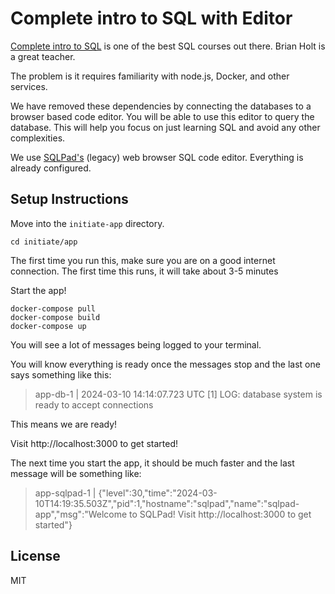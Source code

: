 # Complete intro to SQL with Editor

[Complete intro to SQL](https://sql.holt.courses/) is one of the best SQL courses out there. Brian Holt is a great teacher.

The problem is it requires familiarity with node.js, Docker, and other services.

We have removed these dependencies by connecting the databases to a browser based code editor. You will be able to use this editor to query the database. This will help you focus on just learning SQL and avoid any other complexities.

We use [SQLPad's](https://github.com/sqlpad/sqlpad/tree/master) (legacy) web browser SQL code editor. Everything is already configured.

## Setup Instructions
Move into the `initiate-app` directory.
```
cd initiate/app
```

The first time you run this, make sure you are on a good internet connection.
The first time this runs, it will take about 3-5 minutes

Start the app!
```
docker-compose pull
docker-compose build
docker-compose up
```
You will see a lot of messages being logged to your terminal.

You will know everything is ready once the messages stop and the last one says something like this:
>app-db-1      | 2024-03-10 14:14:07.723 UTC [1] LOG:  database system is ready to accept connections

This means we are ready!

Visit http://localhost:3000 to get started!

The next time you start the app, it should be much faster and the last message will be something like:
> app-sqlpad-1  | {"level":30,"time":"2024-03-10T14:19:35.503Z","pid":1,"hostname":"sqlpad","name":"sqlpad-app","msg":"Welcome to SQLPad! Visit http://localhost:3000 to get started"}

## License
MIT

